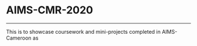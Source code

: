 # AIMS-CMR-2020
---
This is to showcase coursework and mini-projects completed in AIMS-Cameroon as 
